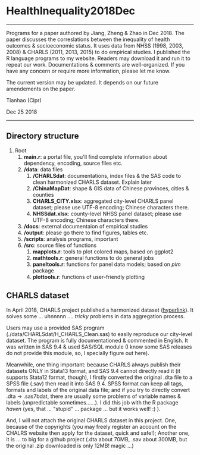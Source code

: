 <!-- encoding UTF8 -->
# HealthInequality2018Dec
<!-- author: Tianhao Zhao -->
<!-- data: Dec 2018 -->
----------------------------------

Programs for a paper authored by Jiang, Zheng & Zhao in Dec 2018.
The paper discusses the correslations between the inequality of health outcomes & socioeconomic status.
It uses data from NHSS (1998, 2003, 2008) & CHARLS (2011, 2013, 2015) to do empirical studies.
I published the R language programs to my website.
Readers may download it and run it to repeat our work.
Documentations & comments are well-organized.
If you have any concern or require more information, please let me know.

The current version may be updated. It depends on our future amendements on the paper.

Tianhao (Clpr)

Dec 25 2018

--------------------------------------

## Directory structure
1. Root
   1. **main.r**: a portal file, you'll find complete information about dependency, encoding, source files etc.
   2. **/data**: data files
      1. **/CHARLSdat**: documentations, index files & the SAS code to clean harmonized CHARLS dataset. Explain later
      2. **/ChinaMapDat**: shape & GIS data of Chinese provinces, cities & counties
      3. **CHARLS_CITY.xlsx**: aggregated city-level CHARLS panel dataset; please use UTF-8 encoding; Chinese characters there.
      4. **NHSSdat.xlsx**: county-level NHSS panel dataset; please use UTF-8 encoding; Chinese characters there.
   3. **/docs**: external documentaion of empirical studies
   4. **/output**: please go there to find figures, tables etc.
   5. **/scripts**: analysis programs, important
   6. **/src**: source files of functions
      1. **mapplots.r**: tools to plot colored maps, based on ggplot2
      2. **mathtools.r**: general functions to do general jobs
      3. **paneltools.r**: functions for panel data models; based on *plm* package
      4. **plottools.r**: functions of user-friendly plotting


## CHARLS dataset

In April 2018, CHARLS project published a harmonized dataset ([hyperlink](http://charls.pku.edu.cn/en/page/data/harmonized_charls)).
It solves some ... uhnnnnn .... *tricky* problems in data aggregation process.

Users may use a provided SAS program (./data/CHARLSdat/H_CHARLS_Clean.sas) to easily reproduce our city-level dataset.
The program is fully documentationed & commented in English.
It was written in SAS 9.4 & used SAS/SQL module (I know some SAS releases do not provide this module, so, I specially figure out here).

Meanwhile, one thing important:
because CHARLS always publish their datasets ONLY in Stata13 format, and SAS 9.4 cannot directly read it (it supports Stata12 format, though),
I firstly converted the original .dta file to a SPSS file (.sav) then read it into SAS 9.4. SPSS format can keep all tags, formats and labels of the original data file; and if you try to directly convert .dta -> .sas7bdat, there are usually some problems of variable names & labels (unpredictable sometimes......).
I did this job with the R package *haven* (yes, that ... "stupid" ... package ... but it works well! :) ).

And, I will not attach the original CHARLS dataset in this project.
One, because of the copyrights (you may freely register an account on the CHALRS website then apply for the dataset, quick and safe!);
Another one, it is ... to big for a github project (.dta about 70MB, .sav about 300MB, but the original .zip downloaded is only 12MB! magic ...)










